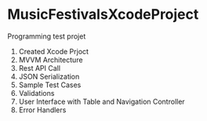 # MusicFestivalsXcodeProject
Programming test projet

1. Created Xcode Prjoct
2. MVVM Architecture
3. Rest API Call
4. JSON Serialization
5. Sample Test Cases
6. Validations
7. User Interface with Table  and Navigation Controller
8. Error Handlers
